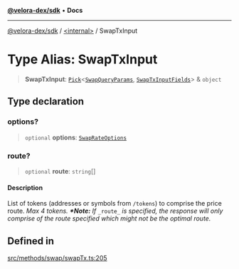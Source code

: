 [**@velora-dex/sdk**](../../README.md) • **Docs**

***

[@velora-dex/sdk](../../globals.md) / [\<internal\>](../README.md) / SwapTxInput

# Type Alias: SwapTxInput

> **SwapTxInput**: [`Pick`](Pick.md)\<[`SwapQueryParams`](SwapQueryParams.md), [`SwapTxInputFields`](SwapTxInputFields.md)\> & `object`

## Type declaration

### options?

> `optional` **options**: [`SwapRateOptions`](SwapRateOptions.md)

### route?

> `optional` **route**: `string`[]

#### Description

List of tokens (addresses or symbols from `/tokens`) to comprise the price route. _Max 4 tokens._ _**\*Note:**_ _If_ `_route_` _is specified, the response will only comprise of the route specified which might not be the optimal route._

## Defined in

[src/methods/swap/swapTx.ts:205](https://github.com/VeloraDEX/sdk/blob/master/src/methods/swap/swapTx.ts#L205)
